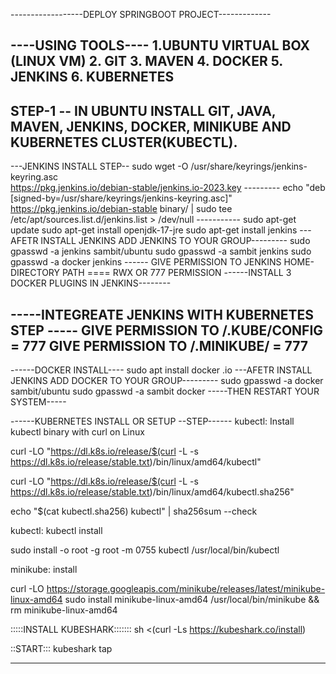 ------------------DEPLOY SPRINGBOOT PROJECT-------------

----USING TOOLS----
1.UBUNTU VIRTUAL BOX (LINUX VM)
2. GIT
3. MAVEN
4. DOCKER
5. JENKINS
6. KUBERNETES
----------------------------------------
STEP-1 -- IN UBUNTU INSTALL GIT, JAVA, MAVEN, JENKINS, DOCKER, MINIKUBE AND KUBERNETES CLUSTER(KUBECTL).
-----
---JENKINS INSTALL STEP--
 sudo wget -O /usr/share/keyrings/jenkins-keyring.asc \
    https://pkg.jenkins.io/debian-stable/jenkins.io-2023.key
    ---------
     echo "deb [signed-by=/usr/share/keyrings/jenkins-keyring.asc]" \
    https://pkg.jenkins.io/debian-stable binary/ | sudo tee \
    /etc/apt/sources.list.d/jenkins.list > /dev/null
    -----------
    sudo apt-get update
  sudo apt-get install openjdk-17-jre
  sudo apt-get install jenkins
  ---AFETR INSTALL JENKINS ADD JENKINS TO YOUR GROUP---------
  sudo gpasswd -a jenkins sambit/ubuntu
  sudo gpasswd -a sambit jenkins
  sudo gpasswd -a docker jenkins
 ------ GIVE PERMISSION TO JENKINS HOME-DIRECTORY PATH ====  RWX OR 777 PERMISSION
  ------INSTALL 3 DOCKER PLUGINS IN JENKINS--------
  
  -----INTEGREATE JENKINS WITH KUBERNETES STEP -----
  GIVE PERMISSION TO /.KUBE/CONFIG = 777
   GIVE PERMISSION TO /.MINIKUBE/ = 777
  -------------------------

  
  ------DOCKER INSTALL----
  sudo apt install docker .io
  ---AFETR INSTALL JENKINS ADD DOCKER TO YOUR GROUP---------
  sudo gpasswd -a docker sambit/ubuntu
  sudo gpasswd -a sambit docker
  -----THEN RESTART YOUR SYSTEM-----

  
  ------KUBERNETES INSTALL OR SETUP --STEP------
  kubectl: Install kubectl binary with curl on Linux

 curl -LO "https://dl.k8s.io/release/$(curl -L -s https://dl.k8s.io/release/stable.txt)/bin/linux/amd64/kubectl"
   
 curl -LO "https://dl.k8s.io/release/$(curl -L -s https://dl.k8s.io/release/stable.txt)/bin/linux/amd64/kubectl.sha256"

echo "$(cat kubectl.sha256)  kubectl" | sha256sum --check

kubectl: kubectl install

sudo install -o root -g root -m 0755 kubectl /usr/local/bin/kubectl

minikube: install

curl -LO https://storage.googleapis.com/minikube/releases/latest/minikube-linux-amd64
sudo install minikube-linux-amd64 /usr/local/bin/minikube && rm minikube-linux-amd64

:::::INSTALL KUBESHARK:::::::
sh <(curl -Ls https://kubeshark.co/install)

::START:::
kubeshark tap

------------
  
  
